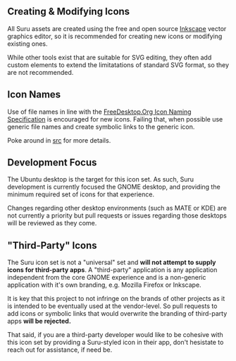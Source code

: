 ## Creating & Modifying Icons

All Suru assets are created using the free and open source [Inkscape](http://inkscape.org) vector graphics editor, so it is recommended for creating new icons or modifying existing ones.

While other tools exist that are suitable for SVG editing, they often add custom elements to extend the limitatations of standard SVG format, so they are not recommended.

## Icon Names

Use of file names in line with the [FreeDesktop.Org Icon Naming Specification](http://standards.freedesktop.org/icon-naming-spec/icon-naming-spec-latest.html) is encouraged for new icons. Failing that, when possible use generic file names and create symbolic links to the generic icon.

Poke around in [src](/src) for more details.

## Development Focus

The Ubuntu desktop is the target for this icon set. As such, Suru development is currently focused the GNOME desktop, and providing the minimum required set of icons for that experience.

Changes regarding other desktop environments (such as MATE or KDE) are not currently a priority but pull requests or issues regarding those desktops will be reviewed as they come.

## "Third-Party" Icons

The Suru icon set is not a "universal" set and **will not attempt to supply icons for third-party apps**. A "third-party" application is any application independent from the core GNOME experience and is a non-generic application with it's own branding, e.g. Mozilla Firefox or Inkscape. 

It is key that this project to not infringe on the brands of other projects as it is intended to be eventually used at the vendor-level.  So pull requests to add icons or symbolic links that would overwrite the branding of third-party apps **will be rejected.**

That said, if you are a third-party developer would like to be cohesive with this icon set by providing a Suru-styled icon in their app, don't hesistate to reach out for assistance, if need be.